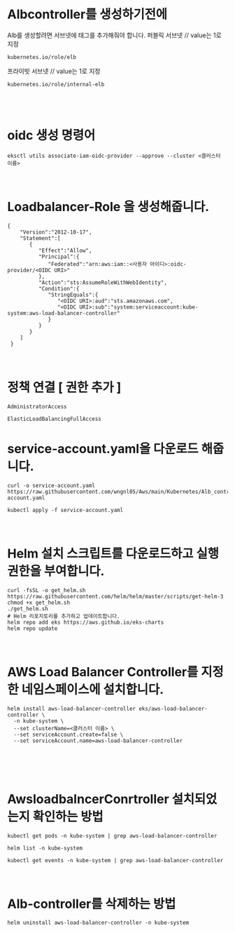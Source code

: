 # Albcontroller를 생성하기전에
Alb를 생성할려면 서브넷에 태그를 추가해줘야 합니다.
퍼블릭 서브넷   // value는 1로 지정
```
kubernetes.io/role/elb
```
프라이빗 서브넷   // value는 1로 지정
```
kubernetes.io/role/internal-elb
```
<br><br>

# oidc 생성 명령어
```
eksctl utils associate-iam-oidc-provider --approve --cluster <클러스터 이름>
```
<br>

# Loadbalancer-Role 을 생성해줍니다.
```
{
    "Version":"2012-10-17",
    "Statement":[
       {
          "Effect":"Allow",
          "Principal":{
             "Federated":"arn:aws:iam::<사용자 아이디>:oidc-provider/<OIDC URI>"
          },
          "Action":"sts:AssumeRoleWithWebIdentity",
          "Condition":{
             "StringEquals":{
                "<OIDC URI>:aud":"sts.amazonaws.com",
                "<OIDC URI>:sub":"system:serviceaccount:kube-system:aws-load-balancer-controller"
             }
          }
       }
    ]
 }
```
<br>

# 정책 연결 [ 권한 추가 ]
```
AdministratorAccess
```
```
ElasticLoadBalancingFullAccess
```


# service-account.yaml을 다운로드 해줍니다.
```
curl -o service-account.yaml https://raw.githubusercontent.com/wngnl05/Aws/main/Kubernetes/Alb_controller/service-account.yaml
```
```
kubectl apply -f service-account.yaml
```
<br>

# Helm 설치 스크립트를 다운로드하고 실행 권한을 부여합니다.
```
curl -fsSL -o get_helm.sh https://raw.githubusercontent.com/helm/helm/master/scripts/get-helm-3
chmod +x get_helm.sh
./get_helm.sh
# Helm 리포지토리를 추가하고 업데이트합니다.
helm repo add eks https://aws.github.io/eks-charts
helm repo update
```
<br>

# AWS Load Balancer Controller를 지정한 네임스페이스에 설치합니다.
```
helm install aws-load-balancer-controller eks/aws-load-balancer-controller \
  -n kube-system \
  --set clusterName=<클러스터 이름> \
  --set serviceAccount.create=false \
  --set serviceAccount.name=aws-load-balancer-controller
```
<br><br><br>

# AwsloadbalncerConrtroller 설치되었는지 확인하는 방법
```
kubectl get pods -n kube-system | grep aws-load-balancer-controller
```
```
helm list -n kube-system
```
```
kubectl get events -n kube-system | grep aws-load-balancer-controller
```
<br>

# Alb-controller를 삭제하는 방법
```
helm uninstall aws-load-balancer-controller -n kube-system
```
